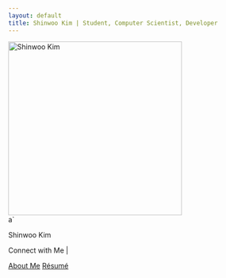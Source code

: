 ```yaml
---
layout: default
title: Shinwoo Kim | Student, Computer Scientist, Developer
---
```

<div class="container col-xxl-8 px-4 py-5" id="page-container">
  <div class="row flex-lg-row align-items-center g-5 py-5">
     <div class="col-10 col-sm-8 col-lg-6">
        <img src="{{site.baseurl}}/assets/img/profile.jpg" class="d-block mx-lg-auto img-fluid img-thumbnail" alt="Shinwoo Kim" width="350" height="350" loading="lazy">
     </div>
     <div class="col-lg-6">a`
        <p class="autography display-2 lh-1 text-primary">Shinwoo Kim</p>
        <code class="mb-3 lead"><span class="typed" data-typed-items="Software Developer,Pitt Student, Educator, Computer Scientist"></span></code>
        <p>Connect with Me | 
           <a class="social-icon" href="mailto:{{ site.email }}"><i class="fas fa-envelope"></i></a>
           <a class="social-icon" href="https://linkedin.com/in/{{ site.linkedin_username }}"> <i class="fab fa-linkedin-in"></i></a>
           <a class="social-icon" href="https://github.com/{{ site.github_username }}"><i class="fab fa-github"></i></a>
           <a class="social-icon" href="https://twitter.com/{{ site.twitter_username }}"><i class="fab fa-twitter"></i></a>
           <a class="social-icon" href="https://instagram.com/{{ site.instagram_username }}"><i class="fab fa-instagram"></i></a>
        </p>
        <div class="d-grid gap-2 d-md-flex justify-content-md-start">
           <a class="btn btn-outline-dark btn-lg px-4 me-md-2" href="{{ '/about' | prepend: site.baseurl }}">About Me</a>
           <a class="btn btn-outline-dark btn-lg px-4 me-md-2" href="{{ '/assets/Resume.pdf' | prepend: site.baseurl }}">Résumé</a>
        </div>
     </div>
  </div>
</div>
<script src="https://cdn.jsdelivr.net/npm/typed.js@2.0.12" defer></script>
<script src="{{"/assets/js/typed.js" | absolute_url }}" defer></script>
